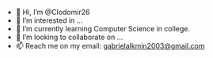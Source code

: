 - 👋 Hi, I’m @Clodomir26
- 👀 I’m interested in ...
- 🌱 I’m currently learning Computer Science in college.
- 💞️ I’m looking to collaborate on ...
- 📫 Reach me on my email: gabrielalkmin2003@gmail.com

<!---
Clodomir26/Clodomir26 is a ✨ special ✨ repository because its `README.md` (this file) appears on your GitHub profile.
You can click the Preview link to take a look at your changes.
--->
